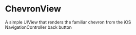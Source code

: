 # ChevronView
A simple UIView that renders the familiar chevron from the iOS NavigationController back button
